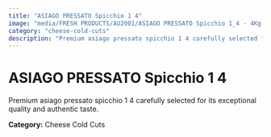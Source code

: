 ```yaml
---
title: "ASIAGO PRESSATO Spicchio 1 4"
image: "media/FRESH PRODUCTS/AU2001/ASIAGO PRESSATO Spicchio 1_4 - 4Kg.jpg"
category: "cheese-cold-cuts"
description: "Premium asiago pressato spicchio 1 4 carefully selected for its exceptional quality and authentic taste."
---
```


# ASIAGO PRESSATO Spicchio 1 4

Premium asiago pressato spicchio 1 4 carefully selected for its exceptional quality and authentic taste.

**Category:** Cheese Cold Cuts
